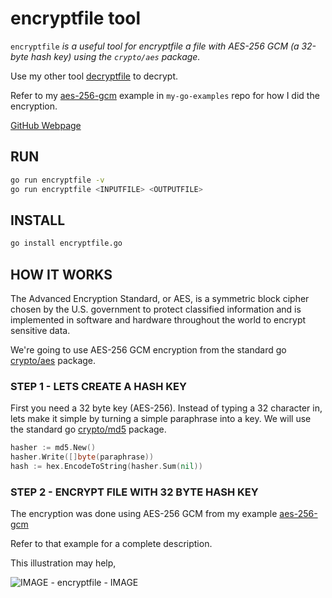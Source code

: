 # encryptfile tool

`encryptfile` _is a useful tool for
encryptfile a file with AES-256 GCM (a 32-byte hash key) using the `crypto/aes` package._

Use my other tool
[decryptfile](https://github.com/JeffDeCola/my-go-tools/tree/master/decryptfile)
to decrypt.

Refer to my
[aes-256-gcm](https://github.com/JeffDeCola/my-go-examples/tree/master/cryptography/symmetric-cryptography/aes-256-gcm)
example in `my-go-examples` repo for how I did the encryption.

[GitHub Webpage](https://jeffdecola.github.io/my-go-tools/)

## RUN

```bash
go run encryptfile -v
go run encryptfile <INPUTFILE> <OUTPUTFILE>
```

## INSTALL

```bash
go install encryptfile.go
```

## HOW IT WORKS

The Advanced Encryption Standard, or AES, is a symmetric
block cipher chosen by the U.S. government to protect classified
information and is implemented in software and hardware throughout
the world to encrypt sensitive data.

We're going to use AES-256 GCM encryption from the standard go
[crypto/aes](https://golang.org/pkg/crypto/aes/)
package.

### STEP 1 - LETS CREATE A HASH KEY

First you need a 32 byte key (AES-256).  Instead of typing a 32
character in, lets make it simple by turning a simple paraphrase into a key.
We will use the standard go
[crypto/md5](https://golang.org/pkg/crypto/md5/)
package.

```go
hasher := md5.New()
hasher.Write([]byte(paraphrase))
hash := hex.EncodeToString(hasher.Sum(nil))
```

### STEP 2 - ENCRYPT FILE WITH 32 BYTE HASH KEY

The encryption was done using AES-256 GCM from my example
[aes-256-gcm](https://github.com/JeffDeCola/my-go-examples/tree/master/cryptography/symmetric-cryptography/aes-256-gcm)

Refer to that example for a complete description.

This illustration may help,

![IMAGE - encryptfile - IMAGE](../docs/pics/encryptfile.jpg)
